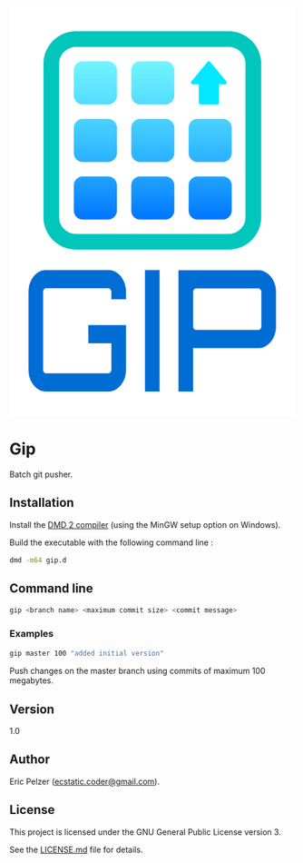 ![](https://github.com/senselogic/GIP/blob/master/LOGO/gip.png)

# Gip

Batch git pusher.

## Installation

Install the [DMD 2 compiler](https://dlang.org/download.html) (using the MinGW setup option on Windows).

Build the executable with the following command line :

```bash
dmd -m64 gip.d
```

## Command line

```bash
gip <branch name> <maximum commit size> <commit message>
```

### Examples

```bash
gip master 100 "added initial version"
```

Push changes on the master branch using commits of maximum 100 megabytes.

## Version

1.0

## Author

Eric Pelzer (ecstatic.coder@gmail.com).

## License

This project is licensed under the GNU General Public License version 3.

See the [LICENSE.md](LICENSE.md) file for details.
